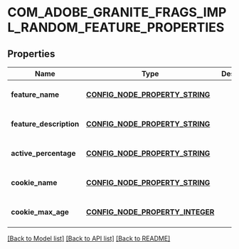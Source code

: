 # COM_ADOBE_GRANITE_FRAGS_IMPL_RANDOM_FEATURE_PROPERTIES

## Properties
Name | Type | Description | Notes
------------ | ------------- | ------------- | -------------
**feature_name** | [**CONFIG_NODE_PROPERTY_STRING**](configNodePropertyString.md) |  | [optional] [default to null]
**feature_description** | [**CONFIG_NODE_PROPERTY_STRING**](configNodePropertyString.md) |  | [optional] [default to null]
**active_percentage** | [**CONFIG_NODE_PROPERTY_STRING**](configNodePropertyString.md) |  | [optional] [default to null]
**cookie_name** | [**CONFIG_NODE_PROPERTY_STRING**](configNodePropertyString.md) |  | [optional] [default to null]
**cookie_max_age** | [**CONFIG_NODE_PROPERTY_INTEGER**](configNodePropertyInteger.md) |  | [optional] [default to null]

[[Back to Model list]](../README.md#documentation-for-models) [[Back to API list]](../README.md#documentation-for-api-endpoints) [[Back to README]](../README.md)


